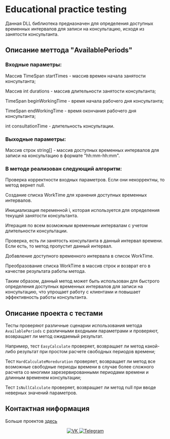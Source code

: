 # Educational practice testing

Данная DLL библиотека предназначен для определения доступных временных интервалов для записи на консультацию, исходя из занятости консультанта.

## Описание меттода "AvailablePeriods"

### Входные параметры:

Массив TimeSpan startTimes - массив времен начала занятости консультанта;

Массив int durations - массив длительности занятости консультанта;

TimeSpan beginWorkingTime - время начала рабочего дня консультанта;

TimeSpan endWorkingTime - время окончания рабочего дня консультанта;

int consultationTime - длительность консультации.

### Выходные параметры:

Массив строк string[] - массив доступных временных интервалов для записи на консультацию в формате "hh:mm-hh:mm".

### В методе реализован следующий алгоритм:

Проверка корректности входных параметров. Если они некорректны, то метод вернет null.

Создание списка WorkTime для хранения доступных временных интервалов.

Инициализация переменной i, которая используется для определения текущей занятости консультанта.

Итерация по всем возможным временным интервалам с учетом длительности консультации.

Проверка, есть ли занятость консультанта в данный интервал времени. Если есть, то метод пропустит данный интервал.

Добавление доступного временного интервала в список WorkTime.

Преобразование списка WorkTime в массив строк и возврат его в качестве результата работы метода.

Таким образом, данный метод может быть использован для быстрого определения доступных временных интервалов для записи на консультацию, что упрощает работу с клиентами и повышает эффективность работы консультанта.

## Описание проекта с тестами

Тесты проверяют различные сценарии использования метода `AvailablePeriods` с различными входными параметрами и проверяют, возвращает ли метод ожидаемый результат. 

Например, тест `EasyCalculate` проверяет, возвращает ли метод какой-либо результат при простом расчете свободных периодов времени;

Тест `HardCalculateMoreduration` проверяет, возвращает ли метод все возможные свободные периоды времени в случае более сложного расчета со многими зарезервированными периодами времени и длинным временем консультации;

Тест `IsNullCalculate` проверяет, возвращает ли метод null при вводе неверных значений параметров.

## Контактная ниформация

Больше проектов [здесь](https://github.com/dreyvania999)

<div id="socials" align="center">
	<a href="https://vk.com/id500044052">
		<img src="https://img.shields.io/badge/VK-blue?style=for-the-badge&logo=VK&logoColor=white" alt="VK"/>
	</a>
	<a href="https://t.me/Iadrag">
		<img src="https://img.shields.io/badge/Telegram-blue?style=for-the-badge&logo=telegram&logoColor=white" alt="Telegram"/>
	</a>
</div>

